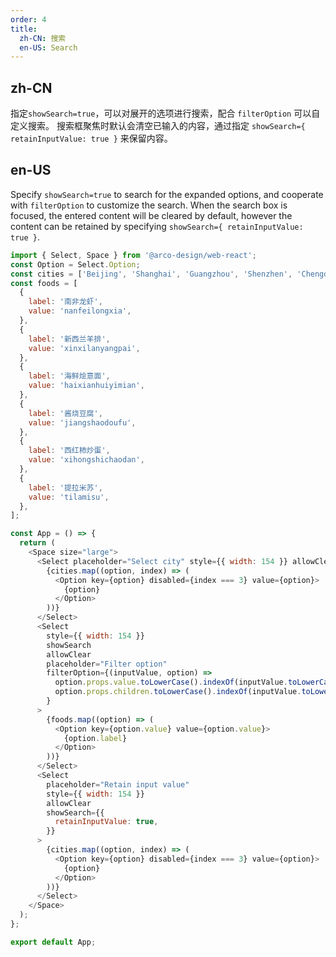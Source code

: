 ```yaml
---
order: 4
title:
  zh-CN: 搜索
  en-US: Search
---
```


## zh-CN

指定`showSearch=true`，可以对展开的选项进行搜索，配合 `filterOption` 可以自定义搜索。
搜索框聚焦时默认会清空已输入的内容，通过指定 `showSearch={ retainInputValue: true }` 来保留内容。

## en-US

Specify `showSearch=true` to search for the expanded options, and cooperate with `filterOption` to customize the search.
When the search box is focused, the entered content will be cleared by default, however the content can be retained by specifying `showSearch={ retainInputValue: true }`.

```js
import { Select, Space } from '@arco-design/web-react';
const Option = Select.Option;
const cities = ['Beijing', 'Shanghai', 'Guangzhou', 'Shenzhen', 'Chengdu', 'Wuhan'];
const foods = [
  {
    label: '南非龙虾',
    value: 'nanfeilongxia',
  },
  {
    label: '新西兰羊排',
    value: 'xinxilanyangpai',
  },
  {
    label: '海鲜烩意面',
    value: 'haixianhuiyimian',
  },
  {
    label: '酱烧豆腐',
    value: 'jiangshaodoufu',
  },
  {
    label: '西红柿炒蛋',
    value: 'xihongshichaodan',
  },
  {
    label: '提拉米苏',
    value: 'tilamisu',
  },
];

const App = () => {
  return (
    <Space size="large">
      <Select placeholder="Select city" style={{ width: 154 }} allowClear showSearch>
        {cities.map((option, index) => (
          <Option key={option} disabled={index === 3} value={option}>
            {option}
          </Option>
        ))}
      </Select>
      <Select
        style={{ width: 154 }}
        showSearch
        allowClear
        placeholder="Filter option"
        filterOption={(inputValue, option) =>
          option.props.value.toLowerCase().indexOf(inputValue.toLowerCase()) >= 0 ||
          option.props.children.toLowerCase().indexOf(inputValue.toLowerCase()) >= 0
        }
      >
        {foods.map((option) => (
          <Option key={option.value} value={option.value}>
            {option.label}
          </Option>
        ))}
      </Select>
      <Select
        placeholder="Retain input value"
        style={{ width: 154 }}
        allowClear
        showSearch={{
          retainInputValue: true,
        }}
      >
        {cities.map((option, index) => (
          <Option key={option} disabled={index === 3} value={option}>
            {option}
          </Option>
        ))}
      </Select>
    </Space>
  );
};

export default App;
```

